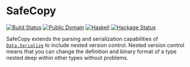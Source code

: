 SafeCopy
========

[![Build Status](https://travis-ci.org/acid-state/safecopy.svg?branch=master)](https://travis-ci.org/acid-state/safecopy)
[![Public Domain](http://b.repl.ca/v1/license-public-blue.png)](https://en.wikipedia.org/wiki/Public_domain_software)
[![Haskell](http://b.repl.ca/v1/language-haskell-4e6272.png)](Http://www.haskell.org)
[![Hackage Status](https://img.shields.io/hackage/v/safecopy.svg)][hackage]

[hackage]: https://hackage.haskell.org/package/safecopy

SafeCopy extends the parsing and serialization capabilities of
[`Data.Serialize`](https://github.com/GaloisInc/cereal) to include nested
version control.  Nested version control means that you can change the
definition and binary format of a type nested deep within other types without
problems.
